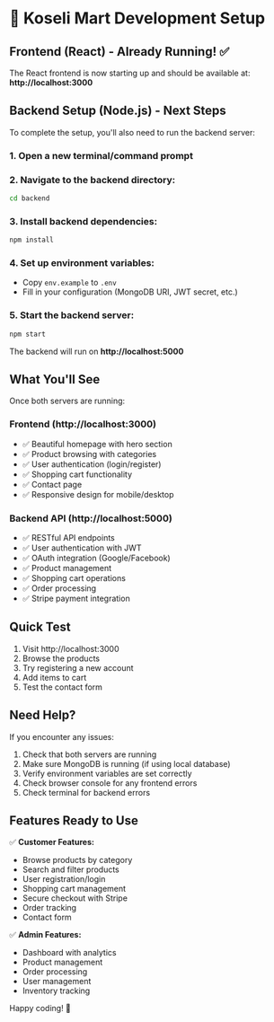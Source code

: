 # 🚀 Koseli Mart Development Setup

## Frontend (React) - Already Running! ✅

The React frontend is now starting up and should be available at:
**http://localhost:3000**

## Backend Setup (Node.js) - Next Steps

To complete the setup, you'll also need to run the backend server:

### 1. Open a new terminal/command prompt

### 2. Navigate to the backend directory:

```bash
cd backend
```

### 3. Install backend dependencies:

```bash
npm install
```

### 4. Set up environment variables:

- Copy `env.example` to `.env`
- Fill in your configuration (MongoDB URI, JWT secret, etc.)

### 5. Start the backend server:

```bash
npm start
```

The backend will run on **http://localhost:5000**

## What You'll See

Once both servers are running:

### Frontend (http://localhost:3000)

- ✅ Beautiful homepage with hero section
- ✅ Product browsing with categories
- ✅ User authentication (login/register)
- ✅ Shopping cart functionality
- ✅ Contact page
- ✅ Responsive design for mobile/desktop

### Backend API (http://localhost:5000)

- ✅ RESTful API endpoints
- ✅ User authentication with JWT
- ✅ OAuth integration (Google/Facebook)
- ✅ Product management
- ✅ Shopping cart operations
- ✅ Order processing
- ✅ Stripe payment integration

## Quick Test

1. Visit http://localhost:3000
2. Browse the products
3. Try registering a new account
4. Add items to cart
5. Test the contact form

## Need Help?

If you encounter any issues:

1. Check that both servers are running
2. Make sure MongoDB is running (if using local database)
3. Verify environment variables are set correctly
4. Check browser console for any frontend errors
5. Check terminal for backend errors

## Features Ready to Use

✅ **Customer Features:**

- Browse products by category
- Search and filter products
- User registration/login
- Shopping cart management
- Secure checkout with Stripe
- Order tracking
- Contact form

✅ **Admin Features:**

- Dashboard with analytics
- Product management
- Order processing
- User management
- Inventory tracking

Happy coding! 🎉




